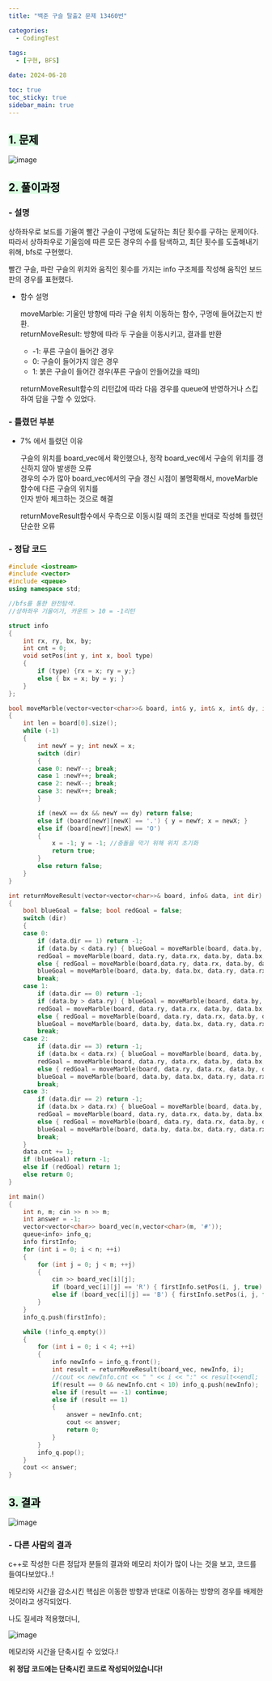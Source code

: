 ```yaml
---
title: "백준 구슬 탈출2 문제 13460번"

categories:
  - CodingTest
 
tags:
  - [구현, BFS]

date: 2024-06-28

toc: true
toc_sticky: true
sidebar_main: true
---
```


## <mark style = "background-color : #dcffe4">1. 문제

![image](https://github.com/chodott/chodott.github.io/assets/89974193/b355bc7d-15fc-4fb2-bbee-4f21d6ec01d6)


## <mark style = "background-color : #dcffe4">2. 풀이과정 

### - 설명

상하좌우로 보드를 기울여 빨간 구슬이 구멍에 도달하는 최단 횟수를 구하는 문제이다.<br>
따라서 상하좌우로 기울임에 따른 모든 경우의 수를 탐색하고, 최단 횟수를 도출해내기 위해, bfs로 구현했다.

빨간 구슬, 파란 구슬의 위치와 움직인 횟수를 가지는 info 구조체를 작성해 움직인 보드판의 경우를 표현했다.

- 함수 설명

	moveMarble: 기울인 방향에 따라 구슬 위치 이동하는 함수, 구멍에 들어갔는지 반환.<br>
	returnMoveResult: 방향에 따라 두 구슬을 이동시키고, 결과를 반환

	- -1: 푸른 구슬이 들어간 경우
	- 0: 구슬이 들어가지 않은 경우
	- 1: 붉은 구슬이 들어간 경우(푸른 구슬이 안들어갔을 때의)

	returnMoveResult함수의 리턴값에 따라 다음 경우를 queue에 반영하거나 스킵하여 답을 구할 수 있었다.

### - 틀렸던 부분

- 7% 에서 틀렸던 이유

	구슬의 위치를 board_vec에서 확인했으나, 정작 board_vec에서 구슬의 위치를 갱신하지 않아 발생한 오류 <br>경우의 수가 많아 board_vec에서의 구슬 갱신 시점이 불명확해서, moveMarble함수에 다른 구슬의 위치를<br> 인자 받아 체크하는 것으로 해결

	returnMoveResult함수에서 우측으로 이동시킬 때의 조건을 반대로 작성해 틀렸던 단순한 오류

	
	





### - **정답 코드**

```c++
#include <iostream>
#include <vector>
#include <queue>
using namespace std;

//bfs를 통한 완전탐색.
//상하좌우 기울이기, 카운트 > 10 = -1리턴

struct info
{
	int rx, ry, bx, by;
	int cnt = 0;
	void setPos(int y, int x, bool type)
	{
		if (type) {rx = x; ry = y;}
		else { bx = x; by = y; }
	}
};

bool moveMarble(vector<vector<char>>& board, int& y, int& x, int& dy, int& dx, int dir)
{
	int len = board[0].size();
	while (-1)
	{
		int newY = y; int newX = x;
		switch (dir)
		{
		case 0: newY--; break;
		case 1 :newY++; break;
		case 2: newX--; break;
		case 3: newX++; break;
		}

		if (newX == dx && newY == dy) return false;
		else if (board[newY][newX] == '.') { y = newY; x = newX; }
		else if (board[newY][newX] == 'O')
		{
			x = -1; y = -1;	//충돌을 막기 위해 위치 초기화
			return true;
		}
		else return false;
	}
}

int returnMoveResult(vector<vector<char>>& board, info& data, int dir)
{
	bool blueGoal = false; bool redGoal = false;
	switch (dir)
	{
	case 0:
		if (data.dir == 1) return -1;
		if (data.by < data.ry) { blueGoal = moveMarble(board, data.by, data.bx, data.ry, data.rx, dir); 
		redGoal = moveMarble(board, data.ry, data.rx, data.by, data.bx, dir);}
		else { redGoal = moveMarble(board,data.ry, data.rx, data.by, data.bx, dir); 
		blueGoal = moveMarble(board, data.by, data.bx, data.ry, data.rx, dir); }
		break;
	case 1:
		if (data.dir == 0) return -1;
		if (data.by > data.ry) { blueGoal = moveMarble(board, data.by, data.bx, data.ry, data.rx, dir); 
		redGoal = moveMarble(board, data.ry, data.rx, data.by, data.bx, dir); }
		else { redGoal = moveMarble(board, data.ry, data.rx, data.by, data.bx, dir); 
		blueGoal = moveMarble(board, data.by, data.bx, data.ry, data.rx, dir); }
		break;
	case 2:
		if (data.dir == 3) return -1;
		if (data.bx < data.rx) { blueGoal = moveMarble(board, data.by, data.bx, data.ry, data.rx, dir); 
		redGoal = moveMarble(board, data.ry, data.rx, data.by, data.bx, dir); }
		else { redGoal = moveMarble(board, data.ry, data.rx, data.by, data.bx, dir); 
		blueGoal = moveMarble(board, data.by, data.bx, data.ry, data.rx, dir); }
		break;
	case 3:
		if (data.dir == 2) return -1;
		if (data.bx > data.rx) { blueGoal = moveMarble(board, data.by, data.bx, data.ry, data.rx, dir); 
		redGoal = moveMarble(board, data.ry, data.rx, data.by, data.bx, dir); }
		else { redGoal = moveMarble(board, data.ry, data.rx, data.by, data.bx, dir); 
		blueGoal = moveMarble(board, data.by, data.bx, data.ry, data.rx, dir); }
		break;
	}
	data.cnt += 1;
	if (blueGoal) return -1;
	else if (redGoal) return 1;
	else return 0;
}

int main()
{
	int n, m; cin >> n >> m;
	int answer = -1;
	vector<vector<char>> board_vec(n,vector<char>(m, '#'));
	queue<info> info_q;
	info firstInfo;
	for (int i = 0; i < n; ++i)
	{
		for (int j = 0; j < m; ++j)
		{
			cin >> board_vec[i][j];
			if (board_vec[i][j] == 'R') { firstInfo.setPos(i, j, true); board_vec[i][j] = '.'; }
			else if (board_vec[i][j] == 'B') { firstInfo.setPos(i, j, false), board_vec[i][j] = '.'; };
		}
	}
	info_q.push(firstInfo);

	while (!info_q.empty())
	{
		for (int i = 0; i < 4; ++i)
		{
			info newInfo = info_q.front();
			int result = returnMoveResult(board_vec, newInfo, i);
			//cout << newInfo.cnt << " " << i << ":" << result<<endl;	//디버깅용
			if(result == 0 && newInfo.cnt < 10) info_q.push(newInfo);
			else if (result == -1) continue;
			else if (result == 1)
			{
				answer = newInfo.cnt;
				cout << answer;
				return 0;
			}
		}
		info_q.pop();
	}
	cout << answer;
}
```

## <mark style = "background-color : #dcffe4"> 3. 결과

![image](https://github.com/chodott/chodott.github.io/assets/89974193/012acaae-a744-4940-a344-509b9ebdcf21)

### - 다른 사람의 결과

c++로 작성한 다른 정답자 분들의 결과와 메모리 차이가 많이 나는 것을 보고, 코드를 들여다보았다..!

메모리와 시간을 감소시킨 핵심은 이동한 방향과 반대로 이동하는 방향의 경우를 배제한 것이라고 생각되었다.

나도 질세랴 적용했더니, 

![image](https://github.com/chodott/chodott.github.io/assets/89974193/a4105d84-81f1-4eae-a7d0-55fe1c0e88e3)

메모리와 시간을 단축시킬 수 있었다.!

**위 정답 코드에는 단축시킨 코드로 작성되어있습니다!**